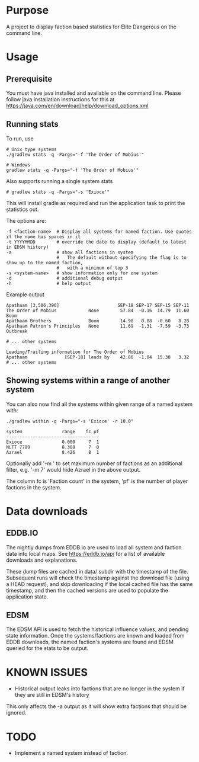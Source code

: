 # Purpose

A project to display faction based statistics for Elite Dangerous
on the command line.

# Usage

## Prerequisite

You must have java installed and available on the command line. Please follow java installation
instructions for this at https://java.com/en/download/help/download_options.xml

## Running stats

To run, use

    # Unix type systems
    ./gradlew stats -q -Pargs="-f 'The Order of Mobius'"

    # Windows
    gradlew stats -q -Pargs="-f 'The Order of Mobius'"

Also supports running a single system stats

    # gradlew stats -q -Pargs="-s 'Exioce'"

This will install gradle as required and run the application task to print the statistics out.

The options are:

    -f <faction-name>  # Display all systems for named faction. Use quotes if the name has spaces in it
    -t YYYYMMDD        # override the date to display (default to latest in EDSM history)
    -a                 # show all factions in system
                       #   The default without specifying the flag is to show up to the named faction,
                       #   with a minimum of top 3
    -s <system-name>   # show information only for one system
    -d                 # additional debug output
    -h                 # help output


Example output

    Apathaam [3,506,390]                      SEP-18 SEP-17 SEP-15 SEP-11
    The Order of Mobius            None        57.84  -0.16  14.79  11.60 Boom
    Apathaam Brothers              Boom        14.98   0.88  -0.60   8.28
    Apathaam Patron's Principles   None        11.69  -1.31  -7.59  -3.73 Outbreak
    
    # ... other systems
    
    Leading/Trailing information for The Order of Mobius
    Apathaam              [SEP-18] leads by    42.86  -1.04  15.38   3.32
    # ... other systems

## Showing systems within a range of another system

You can also now find all the systems within given range of a named system with:

    ./gradlew within -q -Pargs="-s 'Exioce' -r 10.0"

    system               range    fc pf
    -----------------------------------
    Exioce               0.000     7  1
    NLTT 7789            8.300     7  0
    Azrael               8.426     8  1

Optionally add '-m <num>' to set maximum number of factions as an additional filter, e.g. '-m 7' would hide Azrael in the above output.

The column fc is 'Faction count' in the system, 'pf' is the number of player factions in the system.

# Data downloads

## EDDB.IO

The nightly dumps from EDDB.io are used to load all system and faction data into local maps.
See https://eddb.io/api for a list of available downloads and explanations.

These dump files are cached in data/ subdir with the timestamp of the file. Subsequent runs
will check the timestamp against the download file (using a HEAD request), and skip downloading
if the local cached file has the same timestamp, and then the cached versions are used to populate
the application state.

## EDSM

The EDSM API is used to fetch the historical influence values, and pending state information.
Once the systems/factions are known and loaded from EDDB downloads, the named faction's systems
are found and EDSM queried for the stats to be output.

# KNOWN ISSUES

- Historical output leaks into factions that are no longer in the system if they are still in EDSM's history

This only affects the -a output as it will show extra factions that should be ignored.

# TODO

- Implement a named system instead of faction.